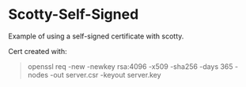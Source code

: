 
# Scotty-Self-Signed

Example of using a self-signed certificate with scotty.

Cert created with:

> openssl req -new -newkey rsa:4096 -x509 -sha256 -days 365 -nodes -out server.csr -keyout server.key
